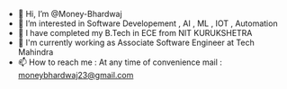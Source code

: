 - 👋 Hi, I’m @Money-Bhardwaj
- 👀 I’m interested in Software Developement , AI , ML , IOT , Automation
- 🌱 I have completed my B.Tech in ECE from NIT KURUKSHETRA
- 💼 I'm currently working as Associate Software Engineer at Tech Mahindra 
- 📫 How to reach me : At any time of convenience mail : moneybhardwaj23@gmail.com

<!---
Money-Bhardwaj/Money-Bhardwaj is a ✨ special ✨ repository because its `README.md` (this file) appears on your GitHub profile.
You can click the Preview link to take a look at your changes.
--->
